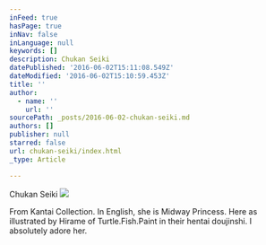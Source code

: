 ```yaml
---
inFeed: true
hasPage: true
inNav: false
inLanguage: null
keywords: []
description: Chukan Seiki
datePublished: '2016-06-02T15:11:08.549Z'
dateModified: '2016-06-02T15:10:59.453Z'
title: ''
author:
  - name: ''
    url: ''
sourcePath: _posts/2016-06-02-chukan-seiki.md
authors: []
publisher: null
starred: false
url: chukan-seiki/index.html
_type: Article

---
```

Chukan Seiki
![](https://the-grid-user-content.s3-us-west-2.amazonaws.com/6536a136-a2ea-4fe1-adb5-8b81e06f04f2.png)

From Kantai Collection. In English, she is Midway Princess. Here as illustrated by Hirame of Turtle.Fish.Paint in their hentai doujinshi. I absolutely adore her.